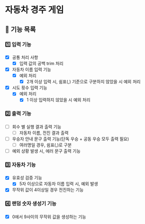 # 자동차 경주 게임

## 📝 기능 목록

### 1️⃣ 입력 기능
- [X] 공통 처리 사항
  - [X] 입력 값의 공백 trim 처리
- [X] 자동차 이름 입력 기능
  - [X] 예외 처리
    - [X] 2개 이상 입력 시, 쉼표(,) 기준으로 구분하지 않았을 시 예외 처리
- [X] 시도 횟수 입력 기능
  - [X] 예외 처리
    - [X] 1 이상 입력하지 않았을 시 예외 처리

### 2️⃣ 출력 기능
- [ ] 회수 별 실행 결과 출력 기능
  - [ ] 자동차 이름, 전진 결과 출력
- [ ] 우승자 안내 문구 출력 기능(단독 우승 + 공동 우승 모두 출력 필요)
  - [ ] 여러명일 경우, 쉼표(,)로 구분
- [ ] 예외 상황 발생 시, 에러 문구 출력 기능

### 3️⃣ 자동차 기능
- [X] 유효성 검증 기능
  - [X] 5자 이상으로 자동차 이름 입력 시, 예외 발생
- [X] 무작위 값이 4이상일 경우 전진하는 기능

### 4️⃣ 랜덤 숫자 생성기 기능
- [X] 0에서 9사이의 무작위 값을 생성하는 기능
